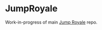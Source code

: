 # JumpRoyale

Work-in-progress of main [Jump Royale](https://github.com/AdamLearns/JumpRoyale) repo.
